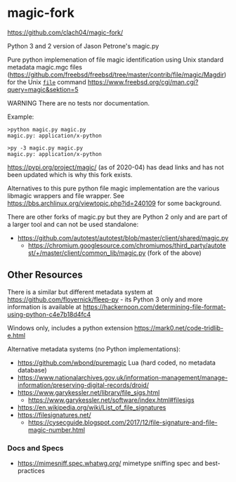# magic-fork

https://github.com/clach04/magic-fork/

Python 3 and 2 version of Jason Petrone's magic.py

Pure python implemenation of file magic identification using Unix standard
metadata magic.mgc files (https://github.com/freebsd/freebsd/tree/master/contrib/file/magic/Magdir) for the Unix [`file`](https://github.com/file/file) command  https://www.freebsd.org/cgi/man.cgi?query=magic&sektion=5

WARNING There are no tests nor documentation.

Example:

    >python magic.py magic.py
    magic.py: application/x-python

    >py -3 magic.py magic.py
    magic.py: application/x-python


https://pypi.org/project/magic/ (as of 2020-04) has dead links and has not been updated which is why this fork exists.

Alternatives to this pure python file magic implementation are the various libmagic wrappers and file wrapper. See https://bbs.archlinux.org/viewtopic.php?id=240109 for some background.

There are other forks of magic.py but they are Python 2 only and are part of a larger tool and can not be used standalone:

  * https://github.com/autotest/autotest/blob/master/client/shared/magic.py
      * https://chromium.googlesource.com/chromiumos/third_party/autotest/+/master/client/common_lib/magic.py (fork of the above)

## Other Resources

There is a similar but different metadata system at https://github.com/floyernick/fleep-py - its Python 3 only and more information is available at https://hackernoon.com/determining-file-format-using-python-c4e7b18d4fc4

Windows only, includes a python extension https://mark0.net/code-tridlib-e.html

Alternative metadata systems (no Python implementations):

  * https://github.com/wbond/puremagic Lua (hard coded, no metadata database)
  * https://www.nationalarchives.gov.uk/information-management/manage-information/preserving-digital-records/droid/
  * https://www.garykessler.net/library/file_sigs.html
      * https://www.garykessler.net/software/index.html#filesigs
  * https://en.wikipedia.org/wiki/List_of_file_signatures
  * https://filesignatures.net/
      * https://cysecguide.blogspot.com/2017/12/file-signature-and-file-magic-number.html

### Docs and Specs

  * https://mimesniff.spec.whatwg.org/ mimetype sniffing spec and best-practices

